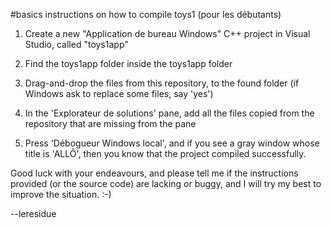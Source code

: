 #basics instructions on how to compile toys1 (pour les débutants)

1. Create a new "Application de bureau Windows" C++ project in Visual Studio, called "toys1app"

2. Find the toys1app folder inside the toys1app folder

3. Drag-and-drop the files from this repository, to the found folder (if Windows ask to replace some files, say 'yes')

4. In the 'Explorateur de solutions' pane, add all the files copied from the repository that are missing from the pane

5. Press 'Débogueur Windows local', and if you see a gray window whose title is 'ALLÔ', then you know that the project compiled successfully.

Good luck with your endeavours, and please tell me if the instructions provided (or the source code) are lacking or buggy, and I will try my best to improve the situation. :-)

--leresidue
